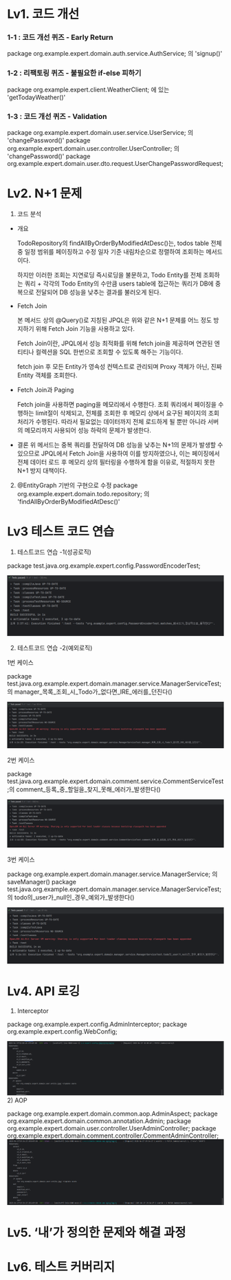 # Lv1. 코드 개선
### 1-1 : 코드 개선 퀴즈 - Early Return
package org.example.expert.domain.auth.service.AuthService; 의 'signup()'
### 1-2 : 리팩토링 퀴즈 - 불필요한 if-else 피하기
package org.example.expert.client.WeatherClient; 에 있는 'getTodayWeather()'
### 1-3 : 코드 개선 퀴즈 - Validation
package org.example.expert.domain.user.service.UserService; 의 'changePassword()'
package org.example.expert.domain.user.controller.UserController; 의 'changePassword()'
package org.example.expert.domain.user.dto.request.UserChangePasswordRequest;
# Lv2. N+1 문제

1) 코드 분석

* 개요 

  TodoRepository의 findAllByOrderByModifiedAtDesc()는, 
todos table 전체 중 일정 범위를 페이징하고 수정 일자 기준 내림차순으로 정렬하여 조회하는 메서드이다.

  하지만 이러한 조회는 지연로딩 즉시로딩을 불문하고, Todo Entity를 전체 조회하는 쿼리 + 각각의 Todo Entity의 수만큼 users table에 접근하는
쿼리가 DB에 중복으로 전달되어 DB 성능을 낮추는 결과를 불러오게 된다.

* Fetch Join

  본 메서드 상의 @Query()로 지칭된 JPQL은 위와 같은 N+1 문제를 어느 정도 방지하기 위해 Fetch Join 기능을 사용하고 있다.
  
   Fetch Join이란, JPQL에서 성능 최적화를 위해 fetch join을 제공하며 연관된 엔티티나 컬렉션을 SQL 한번으로 조회할 수 있도록 해주는 기능이다.

  fetch join 후 모든 Entity가 영속성 컨텍스트로 관리되며 Proxy 객체가 아닌, 진짜 Entity 객체를 조회한다.
  
*  Fetch Join과 Paging

   Fetch join을 사용하면 paging을 메모리에서 수행한다.
   조회 쿼리에서 페이징을 수행하는 limit절이 삭제되고, 전체를 조회한 후 메모리 상에서 요구된 페이지의 조회처리가 수행된다.
   따라서 필요없는 데이터까지 전체 로드하게 될 뿐만 아니라 서버의 메모리까지 사용되어 성능 하락의 문제가 발생한다.
* 결론
  위 메서드는 중복 쿼리를 전달하여 DB 성능을 낮추는 N+1의 문제가 발생할 수 있으므로 JPQL에서 Fetch Join을 사용하여 이를 방지하였으나,
 이는 페이징에서 전체 데이터 로드 후 메모리 상의 필터링을 수행하게 함을 이유로, 적절하지 못한 N+1 방지 대책이다.
  
2) @EntityGraph 기반의 구현으로 수정
   package org.example.expert.domain.todo.repository; 의 'findAllByOrderByModifiedAtDesc()'
  
# Lv3 테스트 코드 연습
1) 테스트코드 연습 -1(성공로직)

package test.java.org.example.expert.config.PasswordEncoderTest;

![Lv3-1](img_2.png)

2) 테스트코드 연습 -2(예외로직)

1번 케이스

package test.java.org.example.expert.domain.manager.service.ManagerServiceTest;의 manager_목록_조회_시_Todo가_없다면_IRE_에러를_던진다()

![Lv3-2-1번 케이스](img_3.png)

2번 케이스

package test.java.org.example.expert.domain.comment.service.CommentServiceTest;의 comment_등록_중_할일을_찾지_못해_에러가_발생한다()

![Lv3-2-2번 케이스](img_4.png)

3번 케이스

package org.example.expert.domain.manager.service.ManagerService; 의 saveManager()
package test.java.org.example.expert.domain.manager.service.ManagerServiceTest; 의 todo의_user가_null인_경우_예외가_발생한다()

![Lv3-2-3번 케이스](img_5.png)
# Lv4. API 로깅
1) Interceptor
   
package org.example.expert.config.AdminInterceptor;
   package org.example.expert.config.WebConfig;

![Interceptor.png](img.png)
2) AOP

package org.example.expert.domain.common.aop.AdminAspect;
   package org.example.expert.domain.common.annotation.Admin;
   package org.example.expert.domain.user.controller.UserAdminController;
package org.example.expert.domain.comment.controller.CommentAdminController;
![img_1.png](img_1.png)

# Lv5. ‘내’가 정의한 문제와 해결 과정
# Lv6. 테스트 커버리지